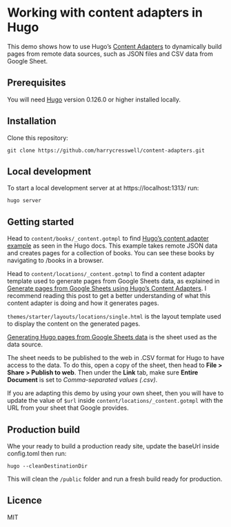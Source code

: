 # Working with content adapters in Hugo

This demo shows how to use Hugo’s [Content Adapters](https://gohugo.io/content-management/content-adapters/) to dynamically build pages from remote data sources, such as JSON files and CSV data from Google Sheet.



## Prerequisites

You will need [Hugo](https://gohugo.io/) version 0.126.0 or higher installed locally.


## Installation

Clone this repository:

```
git clone https://github.com/harrycresswell/content-adapters.git
```

## Local development

To start a local development server at at https://localhost:1313/ run:

```
hugo server
```

## Getting started

Head to `content/books/_content.gotmpl` to find [Hugo’s content adapter example](https://gohugo.io/content-management/content-adapters/#example) as seen in the Hugo docs. This example takes remote JSON data and creates pages for a collection of books. You can see these books by navigating to /books in a browser.

Head to `content/locations/_content.gotmpl` to find a content adapter template used to generate pages from Google Sheets data, as explained in [Generate pages from Google Sheets using Hugo’s Content Adapters](https://harrycresswell.com/writing/generate-pages-from-google-sheets). I recommend reading this post to get a better understanding of what this content adapter is doing and how it generates pages.

`themes/starter/layouts/locations/single.html` is the layout template used to display the content on the generated pages.

[Generating Hugo pages from Google Sheets data](https://docs.google.com/spreadsheets/d/11uVKGlWucpT31cc_by595yOaNSW_qpa4B1mTvP8nW5k/edit?usp=sharing) is the sheet used as the data source.

The sheet needs to be published to the web in .CSV format for Hugo to have access to the data. To do this, open a copy of the sheet, then head to **File > Share > Publish to web**. Then under the **Link** tab, make sure **Entire Document** is set to *Comma-separated values (.csv)*.

If you are adapting this demo by using your own sheet, then you will have to update the value of `$url` inside `content/locations/_content.gotmpl` with the URL from your sheet that Google provides.


## Production build

Whe your ready to build a production ready site, update the baseUrl inside config.toml then run:

```
hugo --cleanDestinationDir
```

This will clean the `/public` folder and run a fresh build ready for production.


## Licence

MIT